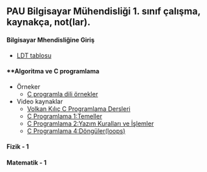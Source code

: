 PAU Bilgisayar Mühendisliği 1. sınıf çalışma, kaynakça, not(lar).
-------

#### **Bilgisayar Mhendisliğine Giriş**
* [LDT tablosu](https://github.com/PAU-Projects/BMG/blob/master/doc/tr/LDT_tr.md) 

#### **Algoritma ve C programlama
* Örneker
	* [C programla dili örnekler](https://github.com/smehemmed/oh-my-C)
* Video kaynaklar
	* [Volkan Kılıç C Programlama Dersleri](https://www.youtube.com/watch?v=FtaKEn2f2qI&list=PLfzhcDNz4tlXOvEE7z_u3gEqFO3nwIZ5i)
	* [C Programlama 1:Temeller](https://www.youtube.com/watch?v=gHmaZ2zeLu8)
	* [C Programlama 2:Yazım Kuralları ve İşlemler](https://www.youtube.com/watch?v=tnM08GWgZCI)
	* [C Programlama 4:Döngüler(loops)](https://www.youtube.com/watch?v=7fm9FQ4mRhw)

#### **Fizik - 1**

#### **Matematik - 1**